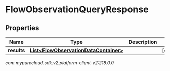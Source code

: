 # FlowObservationQueryResponse


## Properties

| Name | Type | Description | Notes |
| ------------ | ------------- | ------------- | ------------- |
| **results** | [**List&lt;FlowObservationDataContainer&gt;**](FlowObservationDataContainer) |  |  [optional] |




_com.mypurecloud.sdk.v2:platform-client-v2:218.0.0_
